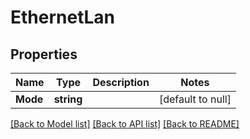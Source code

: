 # EthernetLan

## Properties
Name | Type | Description | Notes
------------ | ------------- | ------------- | -------------
**Mode** | **string** |  | [default to null]

[[Back to Model list]](../README.md#documentation-for-models) [[Back to API list]](../README.md#documentation-for-api-endpoints) [[Back to README]](../README.md)


